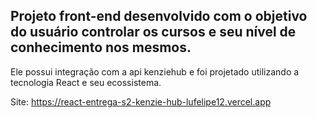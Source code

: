 ## Projeto front-end desenvolvido com o objetivo do usuário controlar os cursos e seu nível de conhecimento nos mesmos.

Ele possui integração com a api kenziehub e foi projetado utilizando a tecnologia React e seu ecossistema.

Site: https://react-entrega-s2-kenzie-hub-lufelipe12.vercel.app
